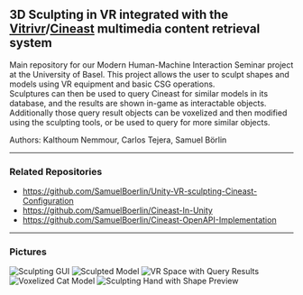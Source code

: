 ## 3D Sculpting in VR integrated with the [Vitrivr](https://github.com/vitrivr)/[Cineast](https://github.com/vitrivr/cineast) multimedia content retrieval system

Main repository for our Modern Human-Machine Interaction Seminar project at the University of Basel.
This project allows the user to sculpt shapes and models using VR equipment and basic CSG operations.  
Sculptures can then be used to query Cineast for similar models in its database, and the results are shown in-game as interactable objects.
Additionally those query result objects can be voxelized and then modified using the sculpting tools, or be used to query for more
similar objects.

Authors: Kalthoum Nemmour, Carlos Tejera, Samuel Börlin

-------
### Related Repositories
- https://github.com/SamuelBoerlin/Unity-VR-sculpting-Cineast-Configuration
- https://github.com/SamuelBoerlin/Cineast-In-Unity
- https://github.com/SamuelBoerlin/Cineast-OpenAPI-Implementation

-------
### Pictures
![Sculpting GUI](https://i.imgur.com/bGMZa1p.png)
![Sculpted Model](https://i.imgur.com/pxciQrL.png)
![VR Space with Query Results](https://i.imgur.com/117PqdB.png)
![Voxelized Cat Model](https://i.imgur.com/HS17VmA.png)
![Sculpting Hand with Shape Preview](https://i.imgur.com/sIDScLI.png)

